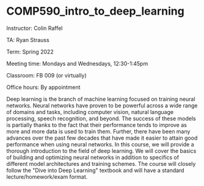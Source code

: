 # COMP590_intro_to_deep_learning
Instructor: Colin Raffel

TA: Ryan Strauss

Term: Spring 2022

Meeting time: Mondays and Wednesdays, 12:30-1:45pm

Classroom: FB 009 (or virtually)

Office hours: By appointment

Deep learning is the branch of machine learning focused on training neural networks. Neural networks have proven to be powerful across a wide range of domains and tasks, including computer vision, natural language processing, speech recognition, and beyond. The success of these models is partially thanks to the fact that their performance tends to improve as more and more data is used to train them. Further, there have been many advances over the past few decades that have made it easier to attain good performance when using neural networks. In this course, we will provide a thorough introduction to the field of deep learning. We will cover the basics of building and optimizing neural networks in addition to specifics of different model architectures and training schemes. The course will closely follow the "Dive into Deep Learning" textbook and will have a standard lecture/homework/exam format.
